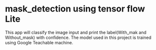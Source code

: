 # mask_detection using tensor flow Lite

This app will classify the image input and print the label(With_mak and Without_mask) with confidence.
The model used in this project is trained using Google  Teachable machine.


